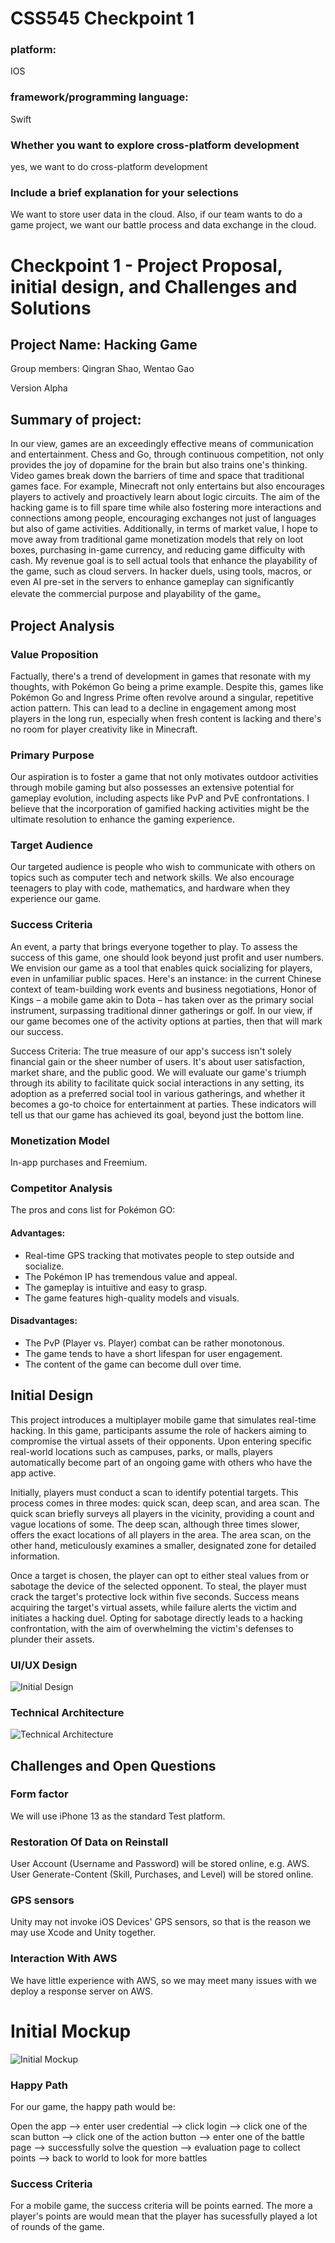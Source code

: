 # CSS545 Checkpoint 1

### platform:

IOS

### framework/programming language:

Swift

### Whether you want to explore cross-platform development

yes, we want to do cross-platform development

### Include a brief explanation for your selections

We want to store user data in the cloud. Also, if our team wants to do a
game project, we want our battle process and data exchange in the
cloud.

# Checkpoint 1 - Project Proposal, initial design, and Challenges and Solutions

## Project Name: Hacking Game

Group members: Qingran Shao, Wentao Gao

Version Alpha

## Summary of project:

In our view, games are an exceedingly effective means of communication and entertainment. Chess and Go, through continuous competition, not only provides the joy of dopamine for the brain but also trains one's thinking. Video games break down the barriers of time and space that traditional games face. For example, Minecraft not only entertains but also encourages players to actively and proactively learn about logic circuits. The aim of the hacking game is to fill spare time while also fostering more interactions and connections among people, encouraging exchanges not just of languages but also of game activities. Additionally, in terms of market value, I hope to move away from traditional game monetization models that rely on loot boxes, purchasing in-game currency, and reducing game difficulty with cash. My revenue goal is to sell actual tools that enhance the playability of the game, such as cloud servers. In hacker duels, using tools, macros, or even AI pre-set in the servers to enhance gameplay can significantly elevate the commercial purpose and playability of the game。

## Project Analysis

### Value Proposition

Factually, there's a trend of development in games that resonate with my thoughts, with Pokémon Go being a prime example. Despite this, games like Pokémon Go and Ingress Prime often revolve around a singular, repetitive action pattern. This can lead to a decline in engagement among most players in the long run, especially when fresh content is lacking and there's no room for player creativity like in Minecraft.

### Primary Purpose

Our aspiration is to foster a game that not only motivates outdoor activities through mobile gaming but also possesses an extensive potential for gameplay evolution, including aspects like PvP and PvE confrontations. I believe that the incorporation of gamified hacking activities might be the ultimate resolution to enhance the gaming experience.

### Target Audience

Our targeted audience is people who wish to communicate with others on topics such as computer tech and network skills. We also encourage teenagers to play with code, mathematics, and hardware when they experience our game.

### Success Criteria

An event, a party that brings everyone together to play. To assess the success of this game, one should look beyond just profit and user numbers. We envision our game as a tool that enables quick socializing for players, even in unfamiliar public spaces. Here's an instance: in the current Chinese context of team-building work events and business negotiations, Honor of Kings – a mobile game akin to Dota – has taken over as the primary social instrument, surpassing traditional dinner gatherings or golf. In our view, if our game becomes one of the activity options at parties, then that will mark our success.

Success Criteria:
The true measure of our app's success isn't solely financial gain or the sheer number of users. It's about user satisfaction, market share, and the public good. We will evaluate our game's triumph through its ability to facilitate quick social interactions in any setting, its adoption as a preferred social tool in various gatherings, and whether it becomes a go-to choice for entertainment at parties. These indicators will tell us that our game has achieved its goal, beyond just the bottom line.

### Monetization Model

In-app purchases and Freemium.

### Competitor Analysis

The pros and cons list for Pokémon GO:

#### Advantages:

- Real-time GPS tracking that motivates people to step outside and socialize.
- The Pokémon IP has tremendous value and appeal.
- The gameplay is intuitive and easy to grasp.
- The game features high-quality models and visuals.

#### Disadvantages:

- The PvP (Player vs. Player) combat can be rather monotonous.
- The game tends to have a short lifespan for user engagement.
- The content of the game can become dull over time.

## Initial Design

This project introduces a multiplayer mobile game that simulates real-time hacking. In this game, participants assume the role of hackers aiming to compromise the virtual assets of their opponents. Upon entering specific real-world locations such as campuses, parks, or malls, players automatically become part of an ongoing game with others who have the app active.

Initially, players must conduct a scan to identify potential targets. This process comes in three modes: quick scan, deep scan, and area scan. The quick scan briefly surveys all players in the vicinity, providing a count and vague locations of some. The deep scan, although three times slower, offers the exact locations of all players in the area. The area scan, on the other hand, meticulously examines a smaller, designated zone for detailed information.

Once a target is chosen, the player can opt to either steal values from or sabotage the device of the selected opponent. To steal, the player must crack the target's protective lock within five seconds. Success means acquiring the target's virtual assets, while failure alerts the victim and initiates a hacking duel. Opting for sabotage directly leads to a hacking confrontation, with the aim of overwhelming the victim's defenses to plunder their assets.

### UI/UX Design

![Initial Design](./HackGame.png "Initial Design")

### Technical Architecture

![Technical Architecture](./Group%201.png)

## Challenges and Open Questions

### Form factor

We will use iPhone 13 as the standard Test platform.

### Restoration Of Data on Reinstall

User Account (Username and Password) will be stored online, e.g. AWS.
User Generate-Content (Skill, Purchases, and Level) will be stored online.

### GPS sensors

Unity may not invoke iOS Devices' GPS sensors, so that is the reason we may use Xcode and Unity together.

### Interaction With AWS

We have little experience with AWS, so we may meet many issues with we deploy a response server on AWS.

# Initial Mockup

![Initial Mockup](./Frame%2031.png "Initial Mockup")

### Happy Path

For our game, the happy path would be:

Open the app --> enter user credential --> click login --> 
click one of the scan button --> click one of the action button --> 
enter one of the battle page --> successfully solve the question --> 
evaluation page to collect points --> back to world to look for more battles

### Success Criteria
For a mobile game, the success criteria will be points earned. The more a player's points are would mean 
that the player has sucessfully played a lot of rounds of the game. 


